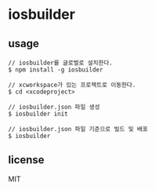 # iosbuilder

## usage
```
// iosbuilder를 글로벌로 설치한다.
$ npm install -g iosbuilder

// xcworkspace가 있는 프로젝트로 이동한다.
$ cd <xcodeproject>

// iosbuilder.json 파일 생성
$ iosbuilder init

// iosbuilder.json 파일 기준으로 빌드 및 배포
$ iosbuilder

```

## license
MIT